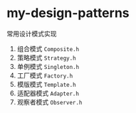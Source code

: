 # my-design-patterns
常用设计模式实现

1. 组合模式 `Composite.h`
2. 策略模式 `Strategy.h`
3. 单例模式 `Singleton.h`
4. 工厂模式 `Factory.h`
5. 模版模式 `Template.h`
6. 适配器模式  `Adapter.h`
7. 观察者模式  `Observer.h`

